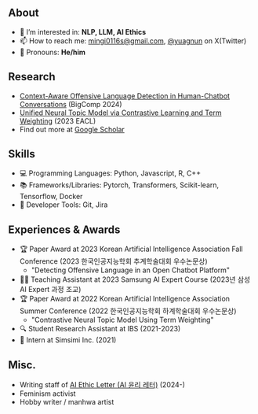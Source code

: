 ## About
- 🔭 I’m interested in: **NLP, LLM, AI Ethics**
- 📫 How to reach me: [mingi0116s@gmail.com](mailto:mingi0116s@gmail.com), [@yuagnun](https://twitter.com/yuagnun) on X(Twitter)
- 📢 Pronouns: **He/him**

## Research
- [Context-Aware Offensive Language Detection in Human-Chatbot Conversations](https://ieeexplore.ieee.org/abstract/document/10488271/) (BigComp 2024)
- [Unified Neural Topic Model via Contrastive Learning and Term Weighting](https://aclanthology.org/2023.eacl-main.132/) (2023 EACL)
- Find out more at [Google Scholar](https://scholar.google.com/citations?user=_D6GlRQAAAAJ)

## Skills
- 💻 Programming Languages: Python, Javascript, R, C++
- 📚 Frameworks/Libraries: Pytorch, Transformers, Scikit-learn, Tensorflow, Docker
- 🔧 Developer Tools: Git, Jira

## Experiences & Awards
- 🏆 Paper Award at 2023 Korean Artificial Intelligence Association Fall Conference (2023 한국인공지능학회 추계학술대회 우수논문상)
  - "Detecting Offensive Language in an Open Chatbot Platform"
- 🧑‍🏫️ Teaching Assistant at 2023 Samsung AI Expert Course (2023년 삼성 AI Expert 과정 조교)
- 🏆 Paper Award at 2022 Korean Artificial Intelligence Association Summer Conference (2022 한국인공지능학회 하계학술대회 우수논문상)
  - "Contrastive Neural Topic Model Using Term Weighting"
- 🔍 Student Research Assistant at IBS (2021-2023)
- 💼 Intern at Simsimi Inc. (2021)

## Misc.
- Writing staff of [AI Ethic Letter (AI 윤리 레터)](https://ai-ethics.kr/) (2024-)
- Feminism activist
- Hobby writer / manhwa artist

<!--
- 🔭 I’m currently working on ...
- 🌱 I’m currently learning ...
- 👯 I’m looking to collaborate on ...
- 🤔 I’m looking for help with ...
- 💬 Ask me about ...
- 📫 How to reach me: ...
- 😄 Pronouns: ...
- ⚡ Fun fact: ...
-->
